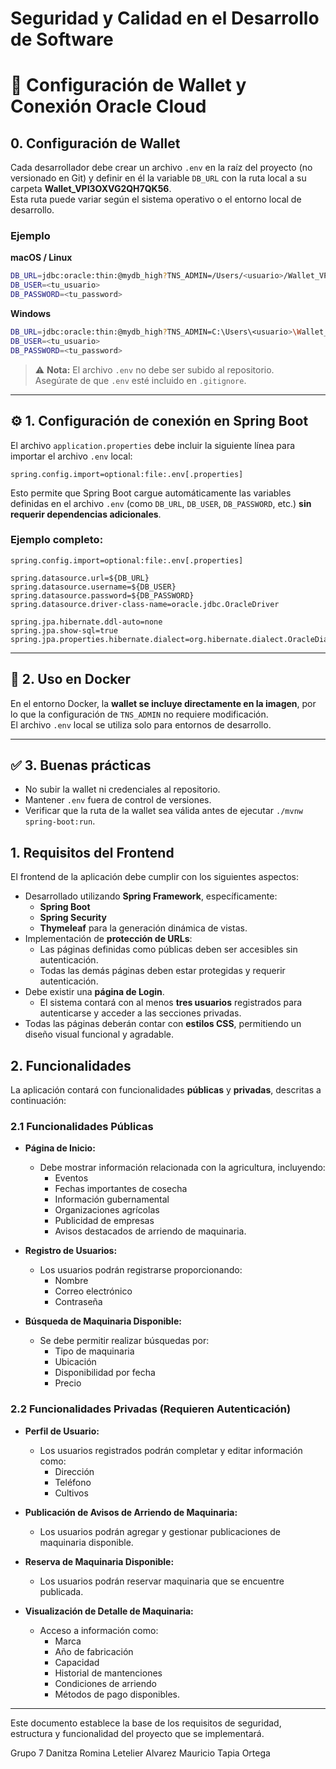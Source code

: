 # Seguridad y Calidad en el Desarrollo de Software

# 🧩 Configuración de Wallet y Conexión Oracle Cloud

## 0. Configuración de Wallet

Cada desarrollador debe crear un archivo `.env` en la raíz del proyecto (no versionado en Git) y definir en él la variable `DB_URL` con la ruta local a su carpeta **Wallet_VPI3OXVG2QH7QK56**.  
Esta ruta puede variar según el sistema operativo o el entorno local de desarrollo.

### Ejemplo

**macOS / Linux**
```bash
DB_URL=jdbc:oracle:thin:@mydb_high?TNS_ADMIN=/Users/<usuario>/Wallet_VPI3OXVG2QH7QK56
DB_USER=<tu_usuario>
DB_PASSWORD=<tu_password>
```

**Windows**
```bash
DB_URL=jdbc:oracle:thin:@mydb_high?TNS_ADMIN=C:\Users\<usuario>\Wallet_VPI3OXVG2QH7QK56
DB_USER=<tu_usuario>
DB_PASSWORD=<tu_password>
```

> ⚠️ **Nota:** El archivo `.env` no debe ser subido al repositorio.  
> Asegúrate de que `.env` esté incluido en `.gitignore`.

---

## ⚙️ 1. Configuración de conexión en Spring Boot

El archivo `application.properties` debe incluir la siguiente línea para importar el archivo `.env` local:

```properties
spring.config.import=optional:file:.env[.properties]
```

Esto permite que Spring Boot cargue automáticamente las variables definidas en el archivo `.env`
(como `DB_URL`, `DB_USER`, `DB_PASSWORD`, etc.) **sin requerir dependencias adicionales**.

### Ejemplo completo:

```properties
spring.config.import=optional:file:.env[.properties]

spring.datasource.url=${DB_URL}
spring.datasource.username=${DB_USER}
spring.datasource.password=${DB_PASSWORD}
spring.datasource.driver-class-name=oracle.jdbc.OracleDriver

spring.jpa.hibernate.ddl-auto=none
spring.jpa.show-sql=true
spring.jpa.properties.hibernate.dialect=org.hibernate.dialect.OracleDialect
```

---

## 🐳 2. Uso en Docker

En el entorno Docker, la **wallet se incluye directamente en la imagen**, por lo que la configuración
de `TNS_ADMIN` no requiere modificación.  
El archivo `.env` local se utiliza solo para entornos de desarrollo.

---

## ✅ 3. Buenas prácticas

- No subir la wallet ni credenciales al repositorio.
- Mantener `.env` fuera de control de versiones.
- Verificar que la ruta de la wallet sea válida antes de ejecutar `./mvnw spring-boot:run`.



## 1. Requisitos del Frontend

El frontend de la aplicación debe cumplir con los siguientes aspectos:

- Desarrollado utilizando **Spring Framework**, específicamente:
  - **Spring Boot**
  - **Spring Security**
  - **Thymeleaf** para la generación dinámica de vistas.
- Implementación de **protección de URLs**:
  - Las páginas definidas como públicas deben ser accesibles sin autenticación.
  - Todas las demás páginas deben estar protegidas y requerir autenticación.
- Debe existir una **página de Login**.
  - El sistema contará con al menos **tres usuarios** registrados para autenticarse y acceder a las secciones privadas.
- Todas las páginas deberán contar con **estilos CSS**, permitiendo un diseño visual funcional y agradable.

## 2. Funcionalidades

La aplicación contará con funcionalidades **públicas** y **privadas**, descritas a continuación:

### 2.1 Funcionalidades Públicas

- **Página de Inicio:**
  - Debe mostrar información relacionada con la agricultura, incluyendo:
    - Eventos
    - Fechas importantes de cosecha
    - Información gubernamental
    - Organizaciones agrícolas
    - Publicidad de empresas
    - Avisos destacados de arriendo de maquinaria.

- **Registro de Usuarios:**
  - Los usuarios podrán registrarse proporcionando:
    - Nombre
    - Correo electrónico
    - Contraseña

- **Búsqueda de Maquinaria Disponible:**
  - Se debe permitir realizar búsquedas por:
    - Tipo de maquinaria
    - Ubicación
    - Disponibilidad por fecha
    - Precio

### 2.2 Funcionalidades Privadas (Requieren Autenticación)

- **Perfil de Usuario:**
  - Los usuarios registrados podrán completar y editar información como:
    - Dirección
    - Teléfono
    - Cultivos

- **Publicación de Avisos de Arriendo de Maquinaria:**
  - Los usuarios podrán agregar y gestionar publicaciones de maquinaria disponible.

- **Reserva de Maquinaria Disponible:**
  - Los usuarios podrán reservar maquinaria que se encuentre publicada.

- **Visualización de Detalle de Maquinaria:**
  - Acceso a información como:
    - Marca
    - Año de fabricación
    - Capacidad
    - Historial de mantenciones
    - Condiciones de arriendo
    - Métodos de pago disponibles.

---

Este documento establece la base de los requisitos de seguridad, estructura y funcionalidad del proyecto que se implementará.

Grupo 7
Danitza Romina Letelier Alvarez
Mauricio Tapia Ortega